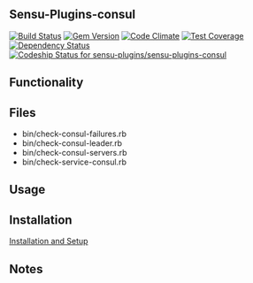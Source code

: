 ## Sensu-Plugins-consul

[ ![Build Status](https://travis-ci.org/sensu-plugins/sensu-plugins-consul.svg?branch=master)](https://travis-ci.org/sensu-plugins/sensu-plugins-consul)
[![Gem Version](https://badge.fury.io/rb/sensu-plugins-consul.svg)](http://badge.fury.io/rb/sensu-plugins-consul)
[![Code Climate](https://codeclimate.com/github/sensu-plugins/sensu-plugins-consul/badges/gpa.svg)](https://codeclimate.com/github/sensu-plugins/sensu-plugins-consul)
[![Test Coverage](https://codeclimate.com/github/sensu-plugins/sensu-plugins-consul/badges/coverage.svg)](https://codeclimate.com/github/sensu-plugins/sensu-plugins-consul)
[![Dependency Status](https://gemnasium.com/sensu-plugins/sensu-plugins-consul.svg)](https://gemnasium.com/sensu-plugins/sensu-plugins-consul)
[![Codeship Status for sensu-plugins/sensu-plugins-consul](https://codeship.com/projects/c01130b0-cddd-0132-9d10-36838894891f/status?branch=master)](https://codeship.com/projects/76354)

## Functionality

## Files
 * bin/check-consul-failures.rb
 * bin/check-consul-leader.rb
 * bin/check-consul-servers.rb
 * bin/check-service-consul.rb


## Usage

## Installation

[Installation and Setup](http://sensu-plugins.io/docs/installation_instructions.html)

## Notes

